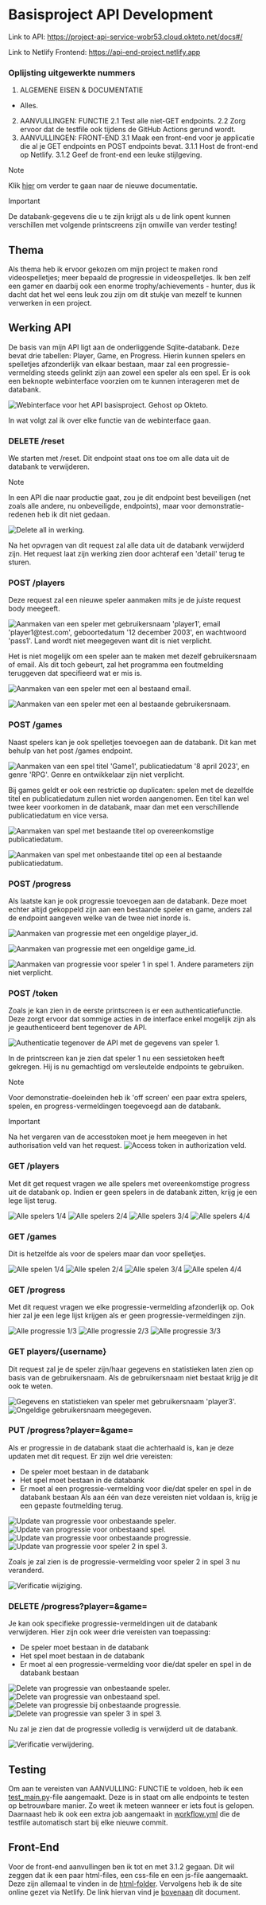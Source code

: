 # Basisproject API Development

Link to API: https://project-api-service-wobr53.cloud.okteto.net/docs#/


Link to Netlify Frontend: https://api-end-project.netlify.app

### Oplijsting uitgewerkte nummers
1. ALGEMENE EISEN & DOCUMENTATIE
  - Alles.
2. AANVULLINGEN: FUNCTIE
  2.1 Test alle niet-GET endpoints.
  2.2 Zorg ervoor dat de testfile ook tijdens de GitHub Actions gerund wordt.
3. AANVULLINGEN: FRONT-END
  3.1 Maak een front-end voor je applicatie die al je GET endpoints en POST endpoints bevat.
    3.1.1 Host de front-end op Netlify.
    3.1.2 Geef de front-end een leuke stijlgeving.

>[!NOTE]
>Klik [hier](#Testing) om verder te gaan naar de nieuwe documentatie.

>[!IMPORTANT]
>De databank-gegevens die u te zijn krijgt als u de link opent kunnen verschillen met volgende printscreens zijn omwille van verder testing!

## Thema
Als thema heb ik ervoor gekozen om mijn project te maken rond videospelletjes; meer bepaald de progressie in videospelletjes. Ik ben zelf een gamer en daarbij ook een enorme trophy/achievements - hunter, dus ik dacht dat het wel eens leuk zou zijn om dit stukje van mezelf te kunnen verwerken in een project.

## Werking API
De basis van mijn API ligt aan de onderliggende Sqlite-databank. Deze bevat drie tabellen: Player, Game, en Progress. Hierin kunnen spelers en spelletjes afzonderlijk van elkaar bestaan, maar zal een progressie-vermelding steeds gelinkt zijn aan zowel een speler als een spel.
Er is ook een beknopte webinterface voorzien om te kunnen interageren met de databank.

![Webinterface voor het API basisproject. Gehost op Okteto.](https://github.com/wobr53/apidev-project/assets/113974538/dcdd59f1-e564-4124-b165-23c72b89e731 "Webinterface voor het API basisproject. Gehost op Okteto.")

In wat volgt zal ik over elke functie van de webinterface gaan.

### DELETE /reset
We starten met /reset. Dit endpoint staat ons toe om alle data uit de databank te verwijderen.

>[!NOTE]
>In een API die naar productie gaat, zou je dit endpoint best beveiligen (net zoals alle andere, nu onbeveiligde, endpoints), maar voor demonstratie-redenen heb ik dit niet gedaan.

![Delete all in werking.](https://github.com/wobr53/apidev-project/assets/113974538/5c2d856c-3006-4eea-ab5a-f41dcda476df "Delete all in werking.")

Na het opvragen van dit request zal alle data uit de databank verwijderd zijn. Het request laat zijn werking zien door achteraf een 'detail' terug te sturen.

### POST /players
Deze request zal een nieuwe speler aanmaken mits je de juiste request body meegeeft.

![Aanmaken van een speler met gebruikersnaam 'player1', email 'player1@test.com', geboortedatum '12 december 2003', en wachtwoord 'pass1'. Land wordt niet meegegeven want dit is niet verplicht.](https://github.com/wobr53/apidev-project/assets/113974538/c6b727ef-add5-4153-b276-3ea2384a9e76 "Aanmaken van een speler met gebruikersnaam 'player1', email 'player1@test.com', geboortedatum '12 december 2003', en wachtwoord 'pass1'. Land wordt niet meegegeven want dit is niet verplicht.")

Het is niet mogelijk om een speler aan te maken met dezelf gebruikersnaam of email. Als dit toch gebeurt, zal het programma een foutmelding teruggeven dat specifieerd wat er mis is.

![Aanmaken van een speler met een al bestaand email.](https://github.com/wobr53/apidev-project/assets/113974538/c4fa03fd-805a-49ac-86d7-8d8f3f80669d "Aanmaken van een speler met een al bestaand email.")

![Aanmaken van een speler met een al bestaande gebruikersnaam.](https://github.com/wobr53/apidev-project/assets/113974538/f3d9230c-f968-4dee-a59f-7d4bb520ff04 "Aanmaken van een speler met een al bestaande gebruikersnaam.")

### POST /games
Naast spelers kan je ook spelletjes toevoegen aan de databank. Dit kan met behulp van het post /games endpoint.

![Aanmaken van een spel titel 'Game1', publicatiedatum '8 april 2023', en genre 'RPG'. Genre en ontwikkelaar zijn niet verplicht.](https://github.com/wobr53/apidev-project/assets/113974538/f30f3ec1-29d5-4904-872e-750cf917e33e "Aanmaken van een spel titel 'Game1', publicatiedatum '8 april 2023', en genre 'RPG'. Genre en ontwikkelaar zijn niet verplicht.")

Bij games geldt er ook een restrictie op duplicaten: spelen met de dezelfde titel en publicatiedatum zullen niet worden aangenomen. Een titel kan wel twee keer voorkomen in de databank, maar dan met een verschillende publicatiedatum en vice versa.

![Aanmaken van spel met bestaande titel op overeenkomstige publicatiedatum.](https://github.com/wobr53/apidev-project/assets/113974538/80380d03-ef8d-46ac-8d1c-911fb3f603d9 "Aanmaken van spel met bestaande titel op overeenkomstige publicatiedatum.")

![Aanmaken van spel met onbestaande titel op een al bestaande publicatiedatum.](https://github.com/wobr53/apidev-project/assets/113974538/e07d140e-35a5-43b7-9c14-31d1eb7a6aa2 "Aanmaken van spel met onbestaande titel op een al bestaande publicatiedatum.")

### POST /progress
Als laatste kan je ook progressie toevoegen aan de databank. Deze moet echter altijd gekoppeld zijn aan een bestaande speler en game, anders zal de endpoint aangeven welke van de twee niet inorde is.

![Aanmaken van progressie met een ongeldige player_id.](https://github.com/wobr53/apidev-project/assets/113974538/f8509f83-1581-4f08-bd31-555a399cf363 "Aanmaken van progressie met een ongeldige player_id.")

![Aanmaken van progressie met een ongeldige game_id.](https://github.com/wobr53/apidev-project/assets/113974538/16916a11-1d29-436a-ba14-60be417532e1 "Aanmaken van progressie met een ongeldige game_id.")

![Aanmaken van progressie voor speler 1 in spel 1. Andere parameters zijn niet verplicht.](https://github.com/wobr53/apidev-project/assets/113974538/d3b362b7-bbe8-433d-9a1d-a2592e66d48c "Aanmaken van progressie voor speler 1 in spel 1. Andere parameters zijn niet verplicht.")

### POST /token
Zoals je kan zien in de eerste printscreen is er een authenticatiefunctie. Deze zorgt ervoor dat sommige acties in de interface enkel mogelijk zijn als je geauthenticeerd bent tegenover de API.

![Authenticatie tegenover de API met de gegevens van speler 1.](https://github.com/wobr53/apidev-project/assets/113974538/b7378185-0f03-4a82-8a6e-502ba3790a69 "Authenticatie tegenover de API met de gegevens van speler 1.")

In de printscreen kan je zien dat speler 1 nu een sessietoken heeft gekregen. Hij is nu gemachtigd om versleutelde endpoints te gebruiken.

>[!NOTE]
> Voor demonstratie-doeleinden heb ik 'off screen' een paar extra spelers, spelen, en progress-vermeldingen toegevoegd aan de databank.

>[!IMPORTANT]
>Na het vergaren van de accesstoken moet je hem meegeven in het authorisation veld van het request.
>![Access token in authorization veld.](https://github.com/wobr53/apidev-project/assets/113974538/3d8b7c0a-78c7-48cb-baf1-cc6c930649b2 "Access token in authorization veld.")

### GET /players
Met dit get request vragen we alle spelers met overeenkomstige progress uit de databank op. Indien er geen spelers in de databank zitten, krijg je een lege lijst terug.

![Alle spelers 1/4](https://github.com/wobr53/apidev-project/assets/113974538/4ea2a032-ec0e-4944-aef4-9fcfd74f85f8 "Alle spelers 1/4")
![Alle spelers 2/4](https://github.com/wobr53/apidev-project/assets/113974538/bac47735-f11e-4d97-9b22-106597cc6f0d "Alle spelers 2/4")
![Alle spelers 3/4](https://github.com/wobr53/apidev-project/assets/113974538/4d8f7a9d-c82b-4acd-b2fc-249040cb3f98 "Alle spelers 3/4")
![Alle spelers 4/4](https://github.com/wobr53/apidev-project/assets/113974538/a63a5af0-c739-49d1-abad-f3391876aeb4 "Alle spelers 4/4")

### GET /games
Dit is hetzelfde als voor de spelers maar dan voor spelletjes.

![Alle spelen 1/4](https://github.com/wobr53/apidev-project/assets/113974538/17c255ae-d039-4af6-958f-82e6a809197f "Alle spelen 1/4")
![Alle spelen 2/4](https://github.com/wobr53/apidev-project/assets/113974538/99872ef4-daf5-4102-9632-bd072d40b985 "Alle spelen 2/4")
![Alle spelen 3/4](https://github.com/wobr53/apidev-project/assets/113974538/4faf5cc1-f44b-4548-8199-c431c5e37d09 "Alle spelen 3/4")
![Alle spelen 4/4](https://github.com/wobr53/apidev-project/assets/113974538/eb57e565-e879-42ec-a388-db21df6f3487 "Alle spelen 4/4")

### GET /progress
Met dit request vragen we elke progressie-vermelding afzonderlijk op. Ook hier zal je een lege lijst krijgen als er geen progressie-vermeldingen zijn.

![Alle progressie 1/3](https://github.com/wobr53/apidev-project/assets/113974538/95d9b01c-9b98-47c4-b26e-21afd2050285 "Alle progressie 1/3")
![Alle progressie 2/3](https://github.com/wobr53/apidev-project/assets/113974538/ec67054a-a758-428f-8075-c0f2c345c912 "Alle progressie 2/3")
![Alle progressie 3/3](https://github.com/wobr53/apidev-project/assets/113974538/029251fb-7267-454a-9658-4a9f36ba24e3 "Alle prgressie 3/3")

### GET players/{username}
Dit request zal je de speler zijn/haar gegevens en statistieken laten zien op basis van de gebruikersnaam. Als de gebruikersnaam niet bestaat krijg je dit ook te weten.

![Gegevens en statistieken van speler met gebruikersnaam 'player3'.](https://github.com/wobr53/apidev-project/assets/113974538/7756878e-6086-442a-bcf3-e26d04a19436 "Gegevens en statistieken van speler met gebruikersnaam 'player3'.")
![Ongeldige gebruikersnaam meegegeven.](https://github.com/wobr53/apidev-project/assets/113974538/e2da9574-63b8-497a-971a-138a061791ea "Ongeldige gebruikersnaam meegegeven.")

### PUT /progress?player=&game=
Als er progressie in de databank staat die achterhaald is, kan je deze updaten met dit request. 
Er zijn wel drie vereisten:
+ De speler moet bestaan in de databank
+ Het spel moet bestaan in de databank
+ Er moet al een progressie-vermelding voor die/dat speler en spel in de databank bestaan
Als aan één van deze vereisten niet voldaan is, krijg je een gepaste foutmelding terug.

![Update van progressie voor onbestaande speler.](https://github.com/wobr53/apidev-project/assets/113974538/183dd91f-0703-496c-84bd-e77ed99a9564 "Update van progressie voor onbestaande speler.")
![Update van progressie voor onbestaand spel.](https://github.com/wobr53/apidev-project/assets/113974538/3108396f-9120-4472-b594-21f3a5852f0e "Update van progressie voor onbestaand spel.")
![Update van progressie voor onbestaande progressie.](https://github.com/wobr53/apidev-project/assets/113974538/fffb6e9e-8a3c-4f58-9c6b-04db9976fe41 "Update van progressie voor onbestaande progressie.")
![Update van progressie voor speler 2 in spel 3.](https://github.com/wobr53/apidev-project/assets/113974538/a8ea7c71-816b-4629-91bc-2ceff23b560f "Update van progressie voor speler 2 in spel 3.")

Zoals je zal zien is de progressie-vermelding voor speler 2 in spel 3 nu veranderd.

![Verificatie wijziging.](https://github.com/wobr53/apidev-project/assets/113974538/bf01b0ab-4176-48cf-837e-2832d031f01a "Verificatie wijziging.")

### DELETE /progress?player=&game=
Je kan ook specifieke progressie-vermeldingen uit de databank verwijderen.
Hier zijn ook weer drie vereisten van toepassing:
+ De speler moet bestaan in de databank
+ Het spel moet bestaan in de databank
+ Er moet al een progressie-vermelding voor die/dat speler en spel in de databank bestaan

![Delete van progressie van onbestaande speler.](https://github.com/wobr53/apidev-project/assets/113974538/bafdeef6-5e61-4271-a280-f4cb29a73bd8 "Delete van progressie van onbestaande speler.")
![Delete van progressie van onbestaand spel.](https://github.com/wobr53/apidev-project/assets/113974538/20b9ba30-8caa-4001-8df7-6706bcc1d19f "Delete van progressie van onbestaand spel.")
![Delete van progressie bij onbestaande progressie.](https://github.com/wobr53/apidev-project/assets/113974538/6c8b7800-d816-48b5-8fb8-b21fa85629fc "Delete van progressie bij onbestaande progressie.")
![Delete van progressie van speler 3 in spel 3.](https://github.com/wobr53/apidev-project/assets/113974538/75969e5b-2ce4-40bf-8915-54fbdad3bdf2 "Delete van progressie van speler 3 in spel 3.")

Nu zal je zien dat de progressie volledig is verwijderd uit de databank.

![Verificatie verwijdering.](https://github.com/wobr53/apidev-project/assets/113974538/ef5b69fe-d1e2-49da-b276-2a94c98750f8 "Verificatie verwijdering.")

## Testing
Om aan te vereisten van AANVULLING: FUNCTIE te voldoen, heb ik een [test_main.py](/test_main.py)-file aangemaakt. Deze is in staat om alle endpoints te testen op betrouwbare manier. Zo weet ik meteen wanneer er iets fout is gelopen.
Daarnaast heb ik ook een extra job aangemaakt in [workflow.yml](/.github/workflows/workflow.yml) die de testfile automatisch start bij elke nieuwe commit.

## Front-End
Voor de front-end aanvullingen ben ik tot en met 3.1.2 gegaan. Dit wil zeggen dat ik een paar html-files, een css-file en een js-file aangemaakt. Deze zijn allemaal te vinden in de [html-folder](/myproject/html). Vervolgens heb ik de site online gezet via Netlify. De link hiervan vind je [bovenaan](#Basisproject) dit document.
